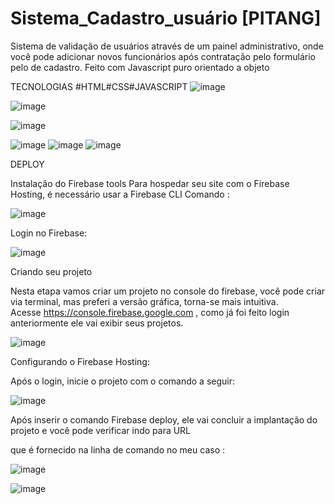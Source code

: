 # Sistema_Cadastro_usuário [PITANG]
  
  
 Sistema de validação  de usuários através de um painel administrativo,
 onde você pode adicionar novos funcionários após contratação pelo formulário pelo de
 cadastro. Feito com Javascript  puro orientado a objeto
  
 TECNOLOGIAS  #HTML#CSS#JAVASCRIPT
 ![image](https://user-images.githubusercontent.com/91574246/169412274-fead8c47-cb7d-49d2-a21c-da48456dbd1a.png)

![image](https://user-images.githubusercontent.com/91574246/169413728-c2e33469-7747-46c8-9aa6-3408bec106dc.png)

![image](https://user-images.githubusercontent.com/91574246/169415319-7d051713-53aa-4191-b3b3-9f1eea43cc95.png)



![image](https://user-images.githubusercontent.com/91574246/166852015-fde3ed34-2503-4421-bdff-3286f55007ef.png)
![image](https://user-images.githubusercontent.com/91574246/166852027-08bdbf73-808c-40db-a77e-1cf0a1138e5b.png)
![image](https://user-images.githubusercontent.com/91574246/169412326-444f7fcf-d472-4dc1-89f7-6241c17fbd9d.png)

DEPLOY

Instalação do Firebase tools
Para hospedar seu site com o Firebase Hosting, é necessário usar a Firebase CLI Comando :

![image](https://user-images.githubusercontent.com/91574246/171495007-d2fc4d3f-61d0-4e70-bca4-dc69da84b8c3.png)

Login no Firebase:

![image](https://user-images.githubusercontent.com/91574246/171495232-9eba98aa-ab7c-4ef8-b65a-20642c75c347.png)

Criando seu projeto

Nesta  etapa vamos criar um projeto no console do firebase, você pode criar  via terminal, mas preferi a versão gráfica, torna-se mais intuitiva.  
Acesse https://console.firebase.google.com , como já foi feito login anteriormente ele vai exibir seus projetos.

![image](https://user-images.githubusercontent.com/91574246/171495832-09e9295b-8eec-45d4-9d17-3965207382d7.png)

Configurando o Firebase Hosting:

Após o login, inicie o projeto com o comando a seguir:

![image](https://user-images.githubusercontent.com/91574246/171496599-dc5d9173-2bb6-4248-9bac-41831e4ab5f6.png)

Após inserir o comando Firebase deploy, ele vai concluir a implantação do projeto e você pode verificar indo para URL 

que é fornecido na linha de comando no meu caso :

![image](https://user-images.githubusercontent.com/91574246/171498067-6adc8ccf-e85d-4eb4-818f-d9c4939b4251.png)

![image](https://user-images.githubusercontent.com/91574246/171498579-6dc805e2-cac3-491e-b4ef-bb6f2b7b0da1.png)




